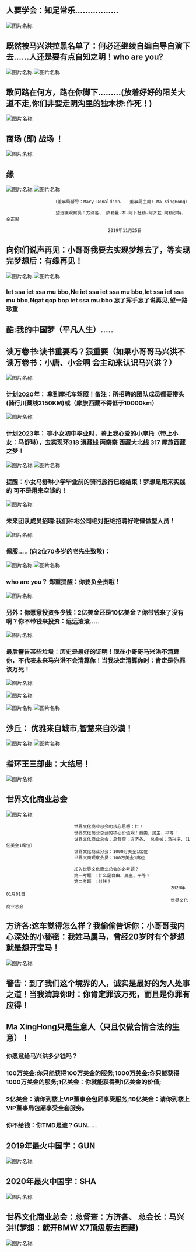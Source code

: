 ##  人要学会：知足常乐.................
![图片名称](https://pic3.zhimg.com/v2-19c3a7927faf77d13e7aaa3094431754_r.jpg)
##  既然被马兴洪拉黑名单了：何必还继续自编自导自演下去......人还是要有点自知之明！who are you?
![图片名称](https://timgsa.baidu.com/timg?image&quality=80&size=b9999_10000&sec=1577178535926&di=6aad4471e9ed3a4fb3ace30795054b6b&imgtype=0&src=http%3A%2F%2Fimg01.cztv.com%2F201908%2F23%2F7e40d91198403825779d743e7b84c033.jpg)
![图片名称](https://raw.githubusercontent.com/maxinghong/maxinghong.github.io/master/Road.jpg)
##  敢问路在何方，路在你脚下………(放着好好的阳关大道不走,你们非要走阴沟里的独木桥:作死！)
![图片名称](https://imgditan2012.cang.com/201205/02/2012050221300091217327.jpg)
##  商场 (即) 战场 ！ 
![图片名称](https://raw.githubusercontent.com/maxinghong/maxinghong.github.io/master/investor.jpg)
##  缘
![图片名称](https://raw.githubusercontent.com/maxinghong/maxinghong.github.io/master/TEAM.jpg)
![图片名称](https://raw.githubusercontent.com/maxinghong/maxinghong.github.io/master/Investment_fate.jpg)

                      （董事局督导：Mary Donaldson、  董事局主席: Ma XingHong）
                     
                       望远镜观察员：方济各、 萨勒曼·本·阿卜杜勒-阿齐兹·阿勒沙特、 金正恩
                       
                                           2019年11月25日
                                           
## 向你们说声再见：小哥哥我要去实现梦想去了，等实现完梦想后：有缘再见！
![图片名称](https://raw.githubusercontent.com/maxinghong/maxinghong.github.io/master/bye.jpg)
![图片名称](https://raw.githubusercontent.com/maxinghong/maxinghong.github.io/master/goodbye.jpg)  
###  Iet ssa iet ssa mu bbo,Ne iet ssa iet ssa mu bbo,Iet ssa iet ssa mu bbo,Ngat qop bop iet ssa mu bbo 忘了挥手忘了说再见,望一路珍重
 
##  酷:我的中国梦（平凡人生）.....

##  读万卷书:读书重要吗？狠重要（如果小哥哥马兴洪不读万卷书：小唐、小金啊 会主动来认识马兴洪？）
![图片名称](https://raw.githubusercontent.com/maxinghong/maxinghong.github.io/master/okbook.jpg)
### 计划2020年： 拿到摩托车驾照！备注：所招聘的团队成员都要带头(骑行川藏线2150KM)或（摩旅西藏不得低于10000km）
![图片名称](https://raw.githubusercontent.com/maxinghong/maxinghong.github.io/master/Three_rounds.jpg)
### 计划2023年： 等小女初中毕业时，骑上我心爱的小摩托（带上小女：马舒琳），去实现环318 滇藏线 丙察察 西藏大北线 317 摩旅西藏之梦！
![图片名称](https://raw.githubusercontent.com/maxinghong/maxinghong.github.io/master/2_Ma.jpg)
![图片名称](https://raw.githubusercontent.com/maxinghong/maxinghong.github.io/master/xz.jpg)
### 提醒：小女马舒琳小学毕业前的骑行旅行已经结束！梦想是用来实践的 可不是用来空谈的！
![图片名称](https://raw.githubusercontent.com/maxinghong/maxinghong.github.io/master/qhh.jpg)
### 未来团队成员招聘:我们种地公司绝对拒绝招聘好吃懒做型人员！
![图片名称](https://raw.githubusercontent.com/maxinghong/maxinghong.github.io/master/index.jpg)
### 佩服..... (向2位70多岁的老先生致敬)：
![图片名称](https://5b0988e595225.cdn.sohucs.com/images/20170906/b13118e100f346ce9bdade5ad8570c22.jpeg)
![图片名称](http://img.newmotor.com.cn/UploadFiles/2014-02/laoge/W020131016381299685842.jpg)

### who are you？ 郑重提醒：你要负全责哦！

![图片名称](https://timgsa.baidu.com/timg?image&quality=80&size=b9999_10000&sec=1575349486013&di=2efc8bb1c6c6892db47fbbb240c7d877&imgtype=0&src=http%3A%2F%2Fimg.bqatj.com%2Fimg%2F7c0cf7f7e46e44c5.jpg)

### 另外：你愿意投资多少钱：2亿美金还是10亿美金？你带钱来了没有啊？你不带钱来投资：远远滚滚.....
![图片名称](https://timgsa.baidu.com/timg?image&quality=80&size=b9999_10000&sec=1575518008740&di=68ca80ca296efb208aa26cf1df88d690&imgtype=0&src=http%3A%2F%2Fww2.sinaimg.cn%2Flarge%2F87417c60jw1f7l5b95bkkj20k00k0dhc.jpg)

### 最后警告某些垃圾：历史是最好的证明！现在小哥哥马兴洪不清算你，不代表未来马兴洪不会清算你！当我决定清算你时：肯定是你罪该万死！
![图片名称](https://raw.githubusercontent.com/maxinghong/maxinghong.github.io/master/loadring.jpg)

![图片名称](https://timgsa.baidu.com/timg?image&quality=80&size=b9999_10000&sec=1575603940034&di=1bd6a7e56921fb42fa013b6b9442f11f&imgtype=0&src=http%3A%2F%2F5b0988e595225.cdn.sohucs.com%2Fq_70%2Cc_zoom%2Cw_640%2Fimages%2F20180715%2Fd79c784474274455a696d62588fbd603.jpeg)

![图片名称](https://raw.githubusercontent.com/maxinghong/maxinghong.github.io/master/MaryDonaldson.jpg)
![图片名称](https://cn.bing.com/th?id=OIP.zbB-vOMQzyLe_Sf845RgHgHaHa&pid=Api&rs=1)
## 沙丘： 优雅来自城市,智慧来自沙漠！
![图片名称](http://pic24.nipic.com/20120926/4593363_150723648121_2.jpg)
![图片名称](https://raw.githubusercontent.com/maxinghong/maxinghong.github.io/master/fate_all.jpg)
## 指环王三部曲：大结局！
![图片名称](https://raw.githubusercontent.com/maxinghong/maxinghong.github.io/master/END.jpg)
## 世界文化商业总会
![图片名称](https://timgsa.baidu.com/timg?image&quality=80&size=b9999_10000&sec=1577244945219&di=63001910f2bdca0ca8987168dfb14dd1&imgtype=0&src=http%3A%2F%2Fbpic.588ku.com%2Felement_origin_min_pic%2F19%2F03%2F16%2Fe5c0cb127fc74aa92c43b57edc5fefd5.jpg)

                              世界文化商业总会的核心思想：仁！
                              世界文化商业总会的核心价值观：自由、民主、平等！
                              世界文化商业总会：总督查：方济各、 总会长：马兴洪、（1亿美金1席位）
                              世界文化商业分会：1000万美金1席位
                              世界文商观察会员：100万美金1席位   
                              
                              加入世界文化商业总会的必考题？
                              第一考题 ：什么是自由、民主、平等？
                              第二考题 ：付钱？
                                                                   2020年01月01日
                                                                   世界文化商业总会
                                                                   
## 方济各:这车觉得怎么样？我偷偷告诉你：小哥哥我内心深处的小秘密：我姓马属马，曾经20岁时有个梦想就是想开宝马！
![图片名称](https://timgsa.baidu.com/timg?image&quality=80&size=b9999_10000&sec=1577073791311&di=48880b8934b389d67be5180cfeea4339&imgtype=0&src=http%3A%2F%2Fb.hiphotos.baidu.com%2Fzhidao%2Fpic%2Fitem%2Fd009b3de9c82d158654393cc800a19d8bd3e428e.jpg)
## 警告：到了我们这个境界的人，诚实是最好的为人处事之道！当我清算你时：你肯定罪该万死，而且是你罪有应得！

## Ma XingHong只是生意人（只且仅做合情合法的生意）！
### 你愿意给马兴洪多少钱吗？
### 100万美金:你只能获得100万美金的服务;1000万美金:你只能获得1000万美金的服务;1亿美金：你就能获得到1亿美金的价值;
### 2亿美金：请你到楼上VIP董事会包厢享受服务;10亿美金：请你到楼上VIP董事局包厢享受全套服务。
### 你不给钱：你TMD是谁？GUN.....
## 2019年最火中国字：GUN
![图片名称](https://timgsa.baidu.com/timg?image&quality=80&size=b9999_10000&sec=1576816082291&di=9a63f934ab83d81995f55fdd51cdd347&imgtype=0&src=http%3A%2F%2F06imgmini.eastday.com%2Fmobile%2F20180818%2F20180818201047_e228489a2f40f53cf97af705291c001f_4.jpeg)

## 2020年最火中国字：SHA
![图片名称](https://timgsa.baidu.com/timg?image&quality=80&size=b9999_10000&sec=1577083722800&di=1a1f4b1ee3eb074b5c22b78ad2b0c962&imgtype=0&src=http%3A%2F%2Fpic.baike.soso.com%2Fp%2F20131220%2F20131220162856-1401151506.jpg)

## 世界文化商业总会：总督查：方济各、 总会长：马兴洪!(梦想：就开BMW X7顶级版去西藏)
  
![图片名称](https://raw.githubusercontent.com/maxinghong/maxinghong.github.io/master/BMWX7x.jpg)
